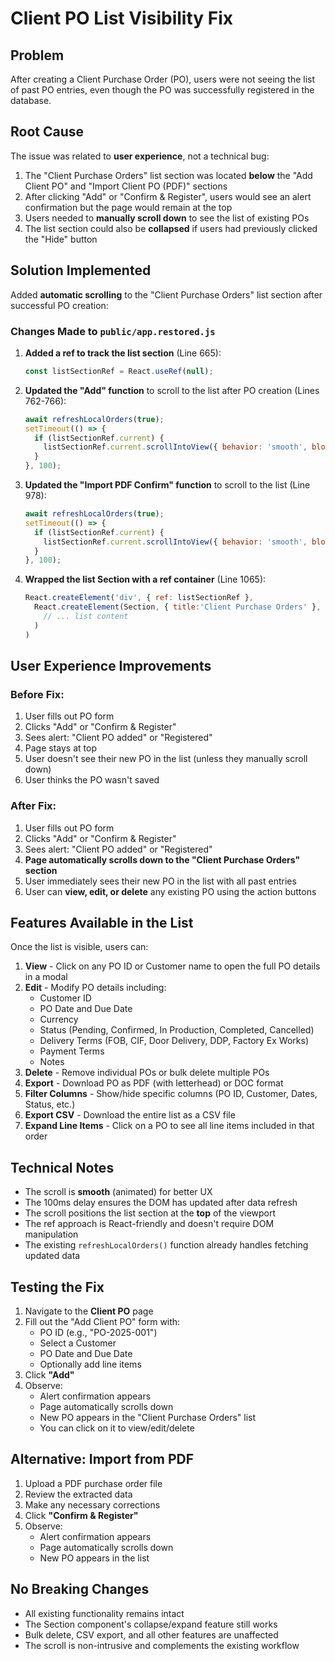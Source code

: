# Client PO List Visibility Fix

## Problem
After creating a Client Purchase Order (PO), users were not seeing the list of past PO entries, even though the PO was successfully registered in the database.

## Root Cause
The issue was related to **user experience**, not a technical bug:

1. The "Client Purchase Orders" list section was located **below** the "Add Client PO" and "Import Client PO (PDF)" sections
2. After clicking "Add" or "Confirm & Register", users would see an alert confirmation but the page would remain at the top
3. Users needed to **manually scroll down** to see the list of existing POs
4. The list section could also be **collapsed** if users had previously clicked the "Hide" button

## Solution Implemented
Added **automatic scrolling** to the "Client Purchase Orders" list section after successful PO creation:

### Changes Made to `public/app.restored.js`

1. **Added a ref to track the list section** (Line 665):
   ```javascript
   const listSectionRef = React.useRef(null);
   ```

2. **Updated the "Add" function** to scroll to the list after PO creation (Lines 762-766):
   ```javascript
   await refreshLocalOrders(true);
   setTimeout(() => {
     if (listSectionRef.current) {
       listSectionRef.current.scrollIntoView({ behavior: 'smooth', block: 'start' });
     }
   }, 100);
   ```

3. **Updated the "Import PDF Confirm" function** to scroll to the list (Line 978):
   ```javascript
   await refreshLocalOrders(true);
   setTimeout(() => {
     if (listSectionRef.current) {
       listSectionRef.current.scrollIntoView({ behavior: 'smooth', block: 'start' });
     }
   }, 100);
   ```

4. **Wrapped the list Section with a ref container** (Line 1065):
   ```javascript
   React.createElement('div', { ref: listSectionRef },
     React.createElement(Section, { title:'Client Purchase Orders' },
       // ... list content
     )
   )
   ```

## User Experience Improvements

### Before Fix:
1. User fills out PO form
2. Clicks "Add" or "Confirm & Register"
3. Sees alert: "Client PO added" or "Registered"
4. Page stays at top
5. User doesn't see their new PO in the list (unless they manually scroll down)
6. User thinks the PO wasn't saved

### After Fix:
1. User fills out PO form
2. Clicks "Add" or "Confirm & Register"
3. Sees alert: "Client PO added" or "Registered"
4. **Page automatically scrolls down to the "Client Purchase Orders" section**
5. User immediately sees their new PO in the list with all past entries
6. User can **view, edit, or delete** any existing PO using the action buttons

## Features Available in the List

Once the list is visible, users can:

1. **View** - Click on any PO ID or Customer name to open the full PO details in a modal
2. **Edit** - Modify PO details including:
   - Customer ID
   - PO Date and Due Date
   - Currency
   - Status (Pending, Confirmed, In Production, Completed, Cancelled)
   - Delivery Terms (FOB, CIF, Door Delivery, DDP, Factory Ex Works)
   - Payment Terms
   - Notes
3. **Delete** - Remove individual POs or bulk delete multiple POs
4. **Export** - Download PO as PDF (with letterhead) or DOC format
5. **Filter Columns** - Show/hide specific columns (PO ID, Customer, Dates, Status, etc.)
6. **Export CSV** - Download the entire list as a CSV file
7. **Expand Line Items** - Click on a PO to see all line items included in that order

## Technical Notes

- The scroll is **smooth** (animated) for better UX
- The 100ms delay ensures the DOM has updated after data refresh
- The scroll positions the list section at the **top** of the viewport
- The ref approach is React-friendly and doesn't require DOM manipulation
- The existing `refreshLocalOrders()` function already handles fetching updated data

## Testing the Fix

1. Navigate to the **Client PO** page
2. Fill out the "Add Client PO" form with:
   - PO ID (e.g., "PO-2025-001")
   - Select a Customer
   - PO Date and Due Date
   - Optionally add line items
3. Click **"Add"**
4. Observe:
   - Alert confirmation appears
   - Page automatically scrolls down
   - New PO appears in the "Client Purchase Orders" list
   - You can click on it to view/edit/delete

## Alternative: Import from PDF

1. Upload a PDF purchase order file
2. Review the extracted data
3. Make any necessary corrections
4. Click **"Confirm & Register"**
5. Observe:
   - Alert confirmation appears
   - Page automatically scrolls down
   - New PO appears in the list

## No Breaking Changes

- All existing functionality remains intact
- The Section component's collapse/expand feature still works
- Bulk delete, CSV export, and all other features are unaffected
- The scroll is non-intrusive and complements the existing workflow
